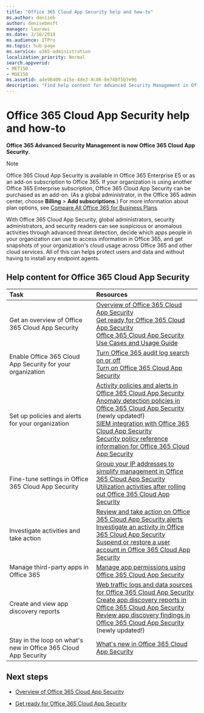 ```yaml
---
title: "Office 365 Cloud App Security help and how-to"
ms.author: deniseb
author: denisebmsft
manager: laurawi
ms.date: 3/16/2018
ms.audience: ITPro
ms.topic: hub-page
ms.service: o365-administration
localization_priority: Normal
search.appverid:
- MET150
- MOE150
ms.assetid: ade98409-a15e-4de3-8c06-8e748f5b7e96
description: "Find help content for Advanced Security Management in Office 365, now known as Office 365 Cloud App Security."
---
```


# Office 365 Cloud App Security help and how-to

 **Office 365 Advanced Security Management is now Office 365 Cloud App Security**. 
  
> [!NOTE]
> Office 365 Cloud App Security is available in Office 365 Enterprise E5 or as an add-on subscription to Office 365. If your organization is using another Office 365 Enterprise subscription, Office 365 Cloud App Security can be purchased as an add-on. (As a global administrator, in the Office 365 admin center, choose **Billing** \> **Add subscriptions**.) For more information about plan options, see [Compare All Office 365 for Business Plans](https://go.microsoft.com/fwlink/?linkid=844053). 
  
With Office 365 Cloud App Security, global administrators, security administrators, and security readers can see suspicious or anomalous activities through advanced threat detection, decide which apps people in your organization can use to access information in Office 365, and get snapshots of your organization's cloud usage across Office 365 and other cloud services. All of this can helps protect users and data and without having to install any endpoint agents.
  
## Help content for Office 365 Cloud App Security

|**Task**|**Resources**|
|:-----|:-----|
|Get an overview of Office 365 Cloud App Security  <br/> |[Overview of Office 365 Cloud App Security](office-365-cas-overview.md) <br/> [Get ready for Office 365 Cloud App Security](get-ready-for-office-365-cas.md) <br/> [Office 365 Cloud App Security Use Cases and Usage Guide](https://aka.ms/O365CASGuide) <br/> |
|Enable Office 365 Cloud App Security for your organization  <br/> |[Turn Office 365 audit log search on or off](turn-audit-log-search-on-or-off.md) <br/> [Turn on Office 365 Cloud App Security](turn-on-office-365-cas.md) <br/> |
|Set up policies and alerts for your organization  <br/> |[Activity policies and alerts in Office 365 Cloud App Security](activity-policies-and-alerts.md) <br/> [Anomaly detection policies in Office 365 Cloud App Security](anomaly-detection-policies-in-ocas.md) (newly updated!)  <br/> [SIEM integration with Office 365 Cloud App Security](integrate-your-siem-server-with-office-365-cas.md) <br/> [Security policy reference information for Office 365 Cloud App Security](security-policy-reference-information-for-ocas.md) <br/> |
|Fine-tune settings in Office 365 Cloud App Security  <br/> |[Group your IP addresses to simplify management in Office 365 Cloud App Security](group-your-ip-addresses-in-ocas.md) <br/> [Utilization activities after rolling out Office 365 Cloud App Security](utilization-activities-for-ocas.md) <br/> |
|Investigate activities and take action  <br/> |[Review and take action on Office 365 Cloud App Security alerts](review-office-365-cas-alerts.md) <br/> [Investigate an activity in Office 365 Cloud App Security](investigate-an-activity-in-office-365-cas.md) <br/> [Suspend or restore a user account in Office 365 Cloud App Security](suspend-or-restore-an-account-in-ocas.md) <br/> |
|Manage third-party apps in Office 365  <br/> |[Manage app permissions using Office 365 Cloud App Security](manage-app-permissions-in-ocas.md) <br/> |
|Create and view app discovery reports  <br/> |[Web traffic logs and data sources for Office 365 Cloud App Security](web-traffic-logs-and-data-sources-for-ocas.md) <br/> [Create app discovery reports in Office 365 Cloud App Security](create-app-discovery-reports-in-ocas.md) <br/> [Review app discovery findings in Office 365 Cloud App Security](review-app-discovery-findings-in-ocas.md) (newly updated!)  <br/> |
|Stay in the loop on what's new in Office 365 Cloud App Security  <br/> |[What's new in Office 365 Cloud App Security](new-in-office-365-cas.md) <br/> |
   
## Next steps

- [Overview of Office 365 Cloud App Security](office-365-cas-overview.md)
    
- [Get ready for Office 365 Cloud App Security](get-ready-for-office-365-cas.md)
    

